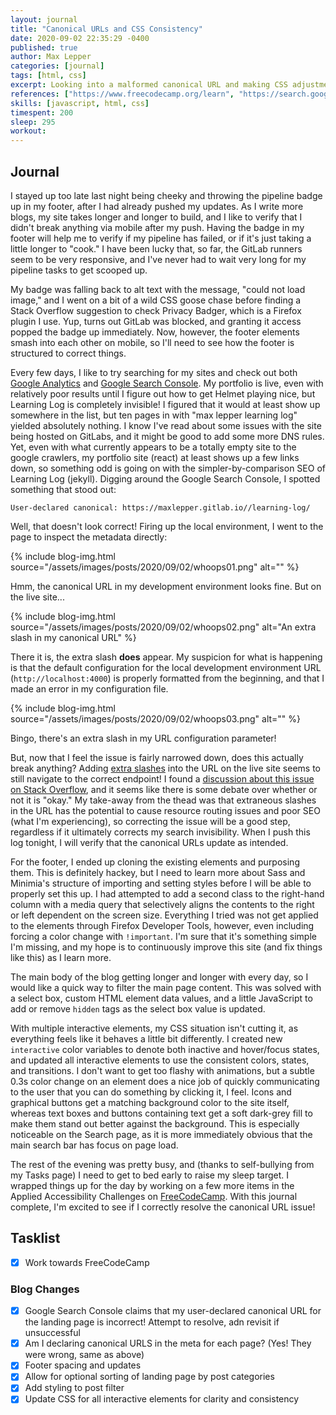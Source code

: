 ```yaml
---
layout: journal
title: "Canonical URLs and CSS Consistency"
date: 2020-09-02 22:35:29 -0400
published: true
author: Max Lepper
categories: [journal]
tags: [html, css]
excerpt: Looking into a malformed canonical URL and making CSS adjustments to the footer and interactive elements.
references: ["https://www.freecodecamp.org/learn", "https://search.google.com/search-console/about", "https://marketingplatform.google.com/about/analytics/", "https://stackoverflow.com/questions/10161177/url-with-multiple-forward-slashes-does-it-break-anything"]
skills: [javascript, html, css]
timespent: 200
sleep: 295
workout: 
---
```


## Journal

I stayed up too late last night being cheeky and throwing the pipeline badge up in my footer, after I had already pushed my updates. As I write more blogs, my site takes longer and longer to build, and I like to verify that I didn't break anything via mobile after my push. Having the badge in my footer will help me to verify if my pipeline has failed, or if it's just taking a little longer to "cook." I have been lucky that, so far, the GitLab runners seem to be very responsive, and I've never had to wait very long for my pipeline tasks to get scooped up.

My badge was falling back to alt text with the message, "could not load image," and I went on a bit of a wild CSS goose chase before finding a Stack Overflow suggestion to check Privacy Badger, which is a Firefox plugin I use. Yup, turns out GitLab was blocked, and granting it access popped the badge up immediately. Now, however, the footer elements smash into each other on mobile, so I'll need to see how the footer is structured to correct things.

Every few days, I like to try searching for my sites and check out both [Google Analytics]({{page.references[2]}}) and [Google Search Console]({{page.references[1]}}). My portfolio is live, even with relatively poor results until I figure out how to get Helmet playing nice, but Learning Log is completely invisible! I figured that it would at least show up somewhere in the list, but ten pages in with "max lepper learning log" yielded absolutely nothing. I know I've read about some issues with the site being hosted on GitLabs, and it might be good to add some more DNS rules. Yet, even with what currently appears to be a totally empty site to the google crawlers, my portfolio site (react) at least shows up a few links down, so something odd is going on with the simpler-by-comparison SEO of Learning Log (jekyll). Digging around the Google Search Console, I spotted something that stood out:

`User-declared canonical: https://maxlepper.gitlab.io//learning-log/`

Well, that doesn't look correct! Firing up the local environment, I went to the page to inspect the metadata directly:

{% include blog-img.html source="/assets/images/posts/2020/09/02/whoops01.png" alt="" %}

Hmm, the canonical URL in my development environment looks fine. But on the live site...

{% include blog-img.html source="/assets/images/posts/2020/09/02/whoops02.png" alt="An extra slash in my canonical URL" %}

There it is, the extra slash **does** appear. My suspicion for what is happening is that the default configuration for the local development environment URL (`http://localhost:4000`) is properly formatted from the beginning, and that I made an error in my configuration file.

{% include blog-img.html source="/assets/images/posts/2020/09/02/whoops03.png" alt="" %}

Bingo, there's an extra slash in my URL configuration parameter!

But, now that I feel the issue is fairly narrowed down, does this actually break anything? Adding [extra slashes](https://maxlepper.gitlab.io////learning-log///////skills/html//) into the URL on the live site seems to still navigate to the correct endpoint! I found a [discussion about this issue on Stack Overflow]({{page.references[3]}}), and it seems like there is some debate over whether or not it is "okay." My take-away from the thead was that extraneous slashes in the URL has the potential to cause resource routing issues and poor SEO (what I'm experiencing), so correcting the issue will be a good step, regardless if it ultimately corrects my search invisibility. When I push this log tonight, I will verify that the canonical URLs update as intended.

For the footer, I ended up cloning the existing elements and purposing them. This is definitely hackey, but I need to learn more about Sass and Minimia's structure of importing and setting styles before I will be able to properly set this up. I had attempted to add a second class to the right-hand column with a media query that selectively aligns the contents to the right or left dependent on the screen size. Everything I tried was not get applied to the elements through Firefox Developer Tools, however, even including forcing a color change with `!important`. I'm sure that it's something simple I'm missing, and my hope is to continuously improve this site (and fix things like this) as I learn more.

The main body of the blog getting longer and longer with every day, so I would like a quick way to filter the main page content. This was solved with a select box, custom HTML element data values, and a little JavaScript to add or remove `hidden` tags as the select box value is updated.

With multiple interactive elements, my CSS situation isn't cutting it, as everything feels like it behaves a little bit differently. I created new `interactive` color variables to denote both inactive and hover/focus states, and updated all interactive elements to use the consistent colors, states, and transitions. I don't want to get too flashy with animations, but a subtle 0.3s color change on an element does a nice job of quickly communicating to the user that you can do something by clicking it, I feel. Icons and graphical buttons get a matching background color to the site itself, whereas text boxes and buttons containing text get a soft dark-grey fill to make them stand out better against the background. This is especially noticeable on the Search page, as it is more immediately obvious that the main search bar has focus on page load.

The rest of the evening was pretty busy, and (thanks to self-bullying from my Tasks page) I need to get to bed early to raise my sleep target. I wrapped things up for the day by working on a few more items in the Applied Accessibility Challenges on [FreeCodeCamp]({{page.references[0]}}). With this journal complete, I'm excited to see if I correctly resolve the canonical URL issue!

## Tasklist

- [x] Work towards FreeCodeCamp

### Blog Changes
- [x] Google Search Console claims that my user-declared canonical URL for the landing page is incorrect! Attempt to resolve, adn revisit if unsuccessful
- [x] Am I declaring canonical URLS in the meta for each page? (Yes! They were wrong, same as above)
- [x] Footer spacing and updates
- [x] Allow for optional sorting of landing page by post categories
- [x] Add styling to post filter
- [x] Update CSS for all interactive elements for clarity and consistency